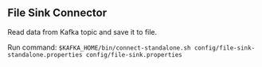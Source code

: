 ## File Sink Connector

Read data from Kafka topic and save it to file.

Run command:
`$KAFKA_HOME/bin/connect-standalone.sh config/file-sink-standalone.properties config/file-sink.properties`
